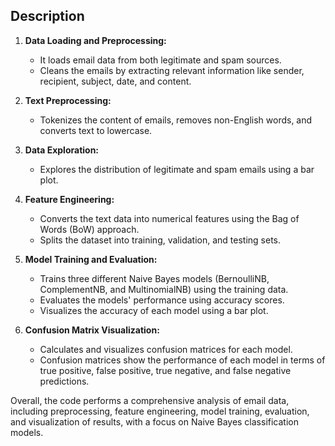 ## Description

1. **Data Loading and Preprocessing:**
   - It loads email data from both legitimate and spam sources.
   - Cleans the emails by extracting relevant information like sender, recipient, subject, date, and content.

2. **Text Preprocessing:**
   - Tokenizes the content of emails, removes non-English words, and converts text to lowercase.

3. **Data Exploration:**
   - Explores the distribution of legitimate and spam emails using a bar plot.

4. **Feature Engineering:**
   - Converts the text data into numerical features using the Bag of Words (BoW) approach.
   - Splits the dataset into training, validation, and testing sets.

5. **Model Training and Evaluation:**
   - Trains three different Naive Bayes models (BernoulliNB, ComplementNB, and MultinomialNB) using the training data.
   - Evaluates the models' performance using accuracy scores.
   - Visualizes the accuracy of each model using a bar plot.

6. **Confusion Matrix Visualization:**
   - Calculates and visualizes confusion matrices for each model.
   - Confusion matrices show the performance of each model in terms of true positive, false positive, true negative, and false negative predictions.

Overall, the code performs a comprehensive analysis of email data, including preprocessing, feature engineering, model training, evaluation, and visualization of results, with a focus on Naive Bayes classification models.
